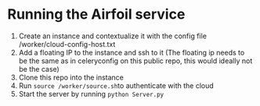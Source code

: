 # Running the Airfoil service
1. Create an instance and contextualize it with the config file /worker/cloud-config-host.txt
2. Add a floating IP to the instance and ssh to it (The floating ip needs to be the same as in celeryconfig on this public repo, this would ideally not be the case)
3. Clone this repo into the instance
4. Run `source /worker/source.sh`to authenticate with the cloud
5. Start the server by running `python Server.py`
